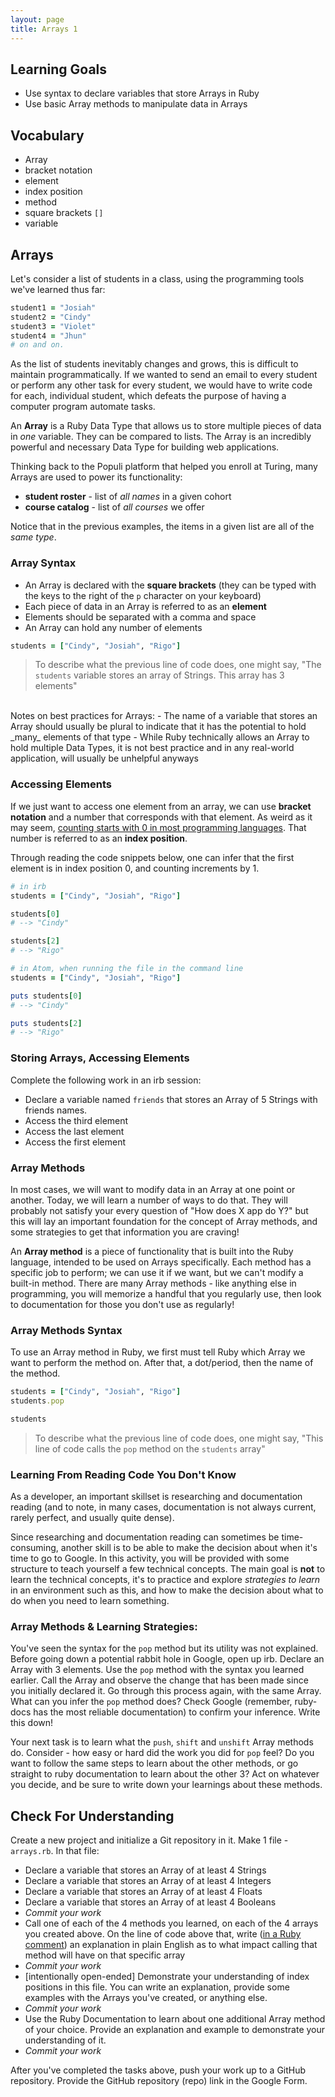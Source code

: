 ```yaml
---
layout: page
title: Arrays 1
---
```


## Learning Goals

- Use syntax to declare variables that store Arrays in Ruby
- Use basic Array methods to manipulate data in Arrays

## Vocabulary

- Array
- bracket notation
- element
- index position
- method
- square brackets `[]`
- variable

## Arrays

Let's consider a list of students in a class, using the programming tools we've learned thus far:

```ruby
student1 = "Josiah"
student2 = "Cindy"
student3 = "Violet"
student4 = "Jhun"
# on and on.
```

As the list of students inevitably changes and grows, this is difficult to maintain programmatically. If we wanted to send an email to every student or perform any other task for every student, we would have to write code for each, individual student, which defeats the purpose of having a computer program automate tasks.

An **Array** is a Ruby Data Type that allows us to store multiple pieces of data in _one_ variable. They can be compared to lists. The Array is an incredibly powerful and necessary Data Type for building web applications.

Thinking back to the Populi platform that helped you enroll at Turing, many Arrays are used to power its functionality:

- **student roster** - list of *all names* in a given cohort
- **course catalog** - list of *all courses* we offer

Notice that in the previous examples, the items in a given list are all of the _same type_.

### Array Syntax

- An Array is declared with the **square brackets** (they can be typed with the keys to the right of the `p` character on your keyboard)
- Each piece of data in an Array is referred to as an **element**
- Elements should be separated with a comma and space
- An Array can hold any number of elements

```ruby
students = ["Cindy", "Josiah", "Rigo"]
```

>To describe what the previous line of code does, one might say, "The `students` variable stores an array of Strings. This array has 3 elements"

<br>
Notes on best practices for Arrays:
- The name of a variable that stores an Array should usually be plural to indicate that it has the potential to hold _many_ elements of that type
- While Ruby technically allows an Array to hold multiple Data Types, it is not best practice and in any real-world application, will usually be unhelpful anyways

### Accessing Elements

If we just want to access one element from an array, we can use **bracket notation** and a number that corresponds with that element. As weird as it may seem, [counting starts with 0 in most programming languages](https://skillcrush.com/blog/why-programmers-start-counting-at-zero/). That number is referred to as an **index position**.

Through reading the code snippets below, one can infer that the first element is in index position 0, and counting increments by 1.

```ruby
# in irb
students = ["Cindy", "Josiah", "Rigo"]

students[0]
# --> "Cindy"

students[2]
# --> "Rigo"
```

```ruby
# in Atom, when running the file in the command line
students = ["Cindy", "Josiah", "Rigo"]

puts students[0]
# --> "Cindy"

puts students[2]
# --> "Rigo"
```

<div class="try-it">
  <h3>Storing Arrays, Accessing Elements</h3> 
  <p>Complete the following work in an irb session:</p>
  <ul>
    <li>Declare a variable named <code>friends</code> that stores an Array of 5 Strings with friends names.</li>
    <li>Access the third element</li>
    <li>Access the last element</li>
    <li>Access the first element</li>
  </ul>
</div>

### Array Methods

In most cases, we will want to modify data in an Array at one point or another. Today, we will learn a number of ways to do that. They will probably not satisfy your every question of "How does X app do Y?" but this will lay an important foundation for the concept of Array methods, and some strategies to get that information you are craving!

An **Array method** is a piece of functionality that is built into the Ruby language, intended to be used on Arrays specifically. Each method has a specific job to perform; we can use it if we want, but we can't modify a built-in method. There are many Array methods - like anything else in programming, you will memorize a handful that you regularly use, then look to documentation for those you don't use as regularly!

### Array Methods Syntax

To use an Array method in Ruby, we first must tell Ruby which Array we want to perform the method on. After that, a dot/period, then the name of the method.

```ruby
students = ["Cindy", "Josiah", "Rigo"]
students.pop

students
```

>To describe what the previous line of code does, one might say, "This line of code calls the `pop` method on the `students` array"

### Learning From Reading Code You Don't Know

As a developer, an important skillset is researching and documentation reading (and to note, in many cases, documentation is not always current, rarely perfect, and usually quite dense).

Since researching and documentation reading can sometimes be time-consuming, another skill is to be able to make the decision about when it's time to go to Google. In this activity, you will be provided with some structure to teach yourself a few technical concepts. The main goal is **not** to learn the technical concepts, it's to practice and explore _strategies to learn_ in an environment such as this, and how to make the decision about what to do when you need to learn something.

<div class="try-it">
  <h3>Array Methods & Learning Strategies:</h3> 
  <p>You've seen the syntax for the <code>pop</code> method but its utility was not explained. Before going down a potential rabbit hole in Google, open up irb. Declare an Array with 3 elements. Use the <code>pop</code> method with the syntax you learned earlier. Call the Array and observe the change that has been made since you initially declared it. Go through this process again, with the same Array. What can you infer the <code>pop</code> method does? Check Google (remember, ruby-docs has the most reliable documentation) to confirm your inference. Write this down!</p>
  <p>Your next task is to learn what the <code>push</code>, <code>shift</code> and <code>unshift</code> Array methods do. Consider - how easy or hard did the work you did for <code>pop</code> feel? Do you want to follow the same steps to learn about the other methods, or go straight to ruby documentation to learn about the other 3? Act on whatever you decide, and be sure to write down your learnings about these methods.</p>
</div>

## Check For Understanding

Create a new project and initialize a Git repository in it. Make 1 file - `arrays.rb`. In that file:
- Declare a variable that stores an Array of at least 4 Strings
- Declare a variable that stores an Array of at least 4 Integers
- Declare a variable that stores an Array of at least 4 Floats
- Declare a variable that stores an Array of at least 4 Booleans
- _Commit your work_
- Call one of each of the 4 methods you learned, on each of the 4 arrays you created above. On the line of code above that, write ([in a Ruby comment](https://www.thoughtco.com/commenting-ruby-code-2908193#:~:text=Single%2DLine%20Comments,line%3B%20it%20can%20occur%20anywhere.)) an explanation in plain English as to what impact calling that method will have on that specific array
- _Commit your work_
- [intentionally open-ended] Demonstrate your understanding of index positions in this file. You can write an explanation, provide some examples with the Arrays you've created, or anything else.
- _Commit your work_
- Use the Ruby Documentation to learn about one additional Array method of your choice. Provide an explanation and example to demonstrate your understanding of it.
- _Commit your work_

After you've completed the tasks above, push your work up to a GitHub repository. Provide the GitHub repository (repo) link in the Google Form.
